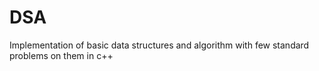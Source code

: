 # DSA
Implementation of basic data structures and algorithm with few standard problems on them in c++
